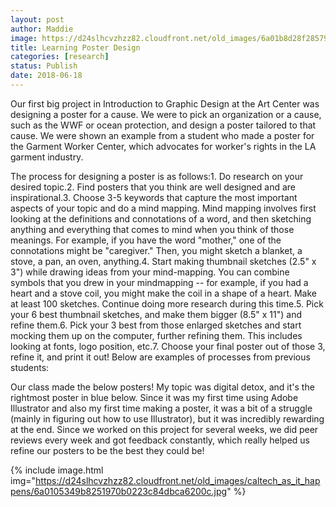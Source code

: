 ```yaml
---
layout: post
author: Maddie
image: https://d24slhcvzhzz82.cloudfront.net/old_images/6a01b8d28f2857970c0224df356660200b-pi.jpg
title: Learning Poster Design
categories: [research]
status: Publish
date: 2018-06-18
---
```


Our first big project in Introduction to Graphic Design at the Art Center was designing a poster for a cause. We were to pick an organization or a cause, such as the WWF or ocean protection, and design a poster tailored to that cause. We were shown an example from a student who made a poster for the Garment Worker Center, which advocates for worker's rights in the LA garment industry.

The process for designing a poster is as follows:1. Do research on your desired topic.2. Find posters that you think are well designed and are inspirational.3. Choose 3-5 keywords that capture the most important aspects of your topic and do a mind mapping. Mind mapping involves first looking at the definitions and connotations of a word, and then sketching anything and everything that comes to mind when you think of those meanings. For example, if you have the word "mother," one of the connotations might be "caregiver." Then, you might sketch a blanket, a stove, a pan, an oven, anything.4. Start making thumbnail sketches (2.5" x 3") while drawing ideas from your mind-mapping. You can combine symbols that you drew in your mindmapping -- for example, if you had a heart and a stove coil, you might make the coil in a shape of a heart. Make at least 100 sketches. Continue doing more research during this time.5. Pick your 6 best thumbnail sketches, and make them bigger (8.5" x 11") and refine them.6. Pick your 3 best from those enlarged sketches and start mocking them up on the computer, further refining them. This includes looking at fonts, logo position, etc.7. Choose your final poster out of those 3, refine it, and print it out!
Below are examples of processes from previous students:

Our class made the below posters! My topic was digital detox, and it's the rightmost poster in blue below. Since it was my first time using Adobe Illustrator and also my first time making a poster, it was a bit of a struggle (mainly in figuring out how to use Illustrator), but it was incredibly rewarding at the end. Since we worked on this project for several weeks, we did peer reviews every week and got feedback constantly, which really helped us refine our posters to be the best they could be!


{% include image.html img="https://d24slhcvzhzz82.cloudfront.net/old_images/caltech_as_it_happens/6a0105349b8251970b0223c84dbca6200c.jpg" %}
